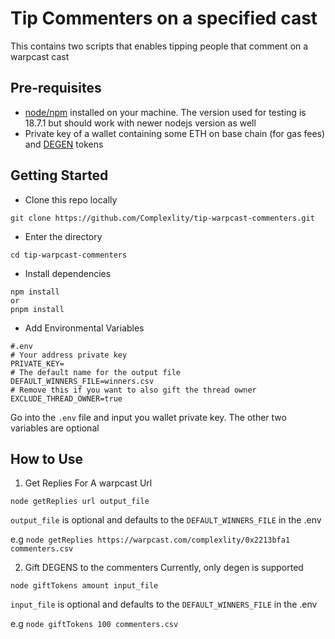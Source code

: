 # Tip Commenters on a specified cast
This contains two scripts that enables tipping people that comment on a warpcast cast

## Pre-requisites
- [node/npm](https://nodejs.org/en) installed on your machine. The version used for testing is 18.7.1 but should work with newer nodejs version as well
- Private key of a wallet containing some ETH  on base chain (for gas fees) and [DEGEN](https://www.coingecko.com/en/coins/degen) tokens


## Getting Started
- Clone this repo locally
```
git clone https://github.com/Complexlity/tip-warpcast-commenters.git
```

- Enter the directory
```
cd tip-warpcast-commenters
```

- Install dependencies
```
npm install
or
pnpm install
```

- Add Environmental Variables
```
#.env
# Your address private key
PRIVATE_KEY=
# The default name for the output file
DEFAULT_WINNERS_FILE=winners.csv
# Remove this if you want to also gift the thread owner
EXCLUDE_THREAD_OWNER=true
```

Go into the `.env` file and input you wallet private key.
The other two variables are optional

## How to Use
1. Get Replies For A warpcast Url
```
node getReplies url output_file
```

`output_file` is optional and defaults to the `DEFAULT_WINNERS_FILE` in the .env

e.g `node getReplies https://warpcast.com/complexlity/0x2213bfa1 commenters.csv`

2. Gift DEGENS to the commenters
Currently, only degen is supported
```
node giftTokens amount input_file
```

`input_file` is optional and defaults to the `DEFAULT_WINNERS_FILE` in the .env

e.g `node giftTokens 100 commenters.csv`

